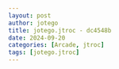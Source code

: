 ```yaml
---
layout: post
author: jotego
title: jotego.jtroc - dc4548b
date: 2024-09-20
categories: [Arcade, jtroc]
tags: [jotego.jtroc]
---
```


